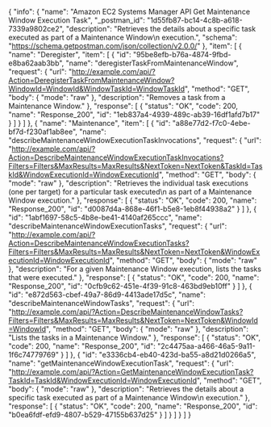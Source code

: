 {
  "info": {
    "name": "Amazon EC2 Systems Manager API Get Maintenance Window Execution Task",
    "_postman_id": "1d55fb87-bc14-4c8b-a618-7339a9802ce2",
    "description": "Retrieves the details about a specific task executed as part of a Maintenance Window\n   execution.",
    "schema": "https://schema.getpostman.com/json/collection/v2.0.0/"
  },
  "item": [
    {
      "name": "Deregister",
      "item": [
        {
          "id": "95be8efb-b76a-4874-9fbd-e8ba62aab3bb",
          "name": "deregisterTaskFromMaintenanceWindow",
          "request": {
            "url": "http://example.com/api/?Action=DeregisterTaskFromMaintenanceWindow?WindowId=WindowId&WindowTaskId=WindowTaskId",
            "method": "GET",
            "body": {
              "mode": "raw"
            },
            "description": "Removes a task from a Maintenance Window."
          },
          "response": [
            {
              "status": "OK",
              "code": 200,
              "name": "Response_200",
              "id": "1eb837a4-4939-489c-ab39-16df1afd7b17"
            }
          ]
        }
      ]
    },
    {
      "name": "Maintenance",
      "item": [
        {
          "id": "a88e77d2-f7c0-4ebe-bf7d-f230af1ab8ee",
          "name": "describeMaintenanceWindowExecutionTaskInvocations",
          "request": {
            "url": "http://example.com/api/?Action=DescribeMaintenanceWindowExecutionTaskInvocations?Filters=Filters&MaxResults=MaxResults&NextToken=NextToken&TaskId=TaskId&WindowExecutionId=WindowExecutionId",
            "method": "GET",
            "body": {
              "mode": "raw"
            },
            "description": "Retrieves the individual task executions (one per target) for a particular task executed\n   as part of a Maintenance Window execution."
          },
          "response": [
            {
              "status": "OK",
              "code": 200,
              "name": "Response_200",
              "id": "d0087d4a-868e-46f1-b5e8-1eb8f44938a2"
            }
          ]
        },
        {
          "id": "1abf1697-58c5-4b8e-be41-4140af265ccc",
          "name": "describeMaintenanceWindowExecutionTasks",
          "request": {
            "url": "http://example.com/api/?Action=DescribeMaintenanceWindowExecutionTasks?Filters=Filters&MaxResults=MaxResults&NextToken=NextToken&WindowExecutionId=WindowExecutionId",
            "method": "GET",
            "body": {
              "mode": "raw"
            },
            "description": "For a given Maintenance Window execution, lists the tasks that were executed."
          },
          "response": [
            {
              "status": "OK",
              "code": 200,
              "name": "Response_200",
              "id": "0cfb9c62-451e-4f39-91c8-463bd9eb10ff"
            }
          ]
        },
        {
          "id": "e872d563-cbef-49a7-86d9-4413ade17d5c",
          "name": "describeMaintenanceWindowTasks",
          "request": {
            "url": "http://example.com/api/?Action=DescribeMaintenanceWindowTasks?Filters=Filters&MaxResults=MaxResults&NextToken=NextToken&WindowId=WindowId",
            "method": "GET",
            "body": {
              "mode": "raw"
            },
            "description": "Lists the tasks in a Maintenance Window."
          },
          "response": [
            {
              "status": "OK",
              "code": 200,
              "name": "Response_200",
              "id": "2c4475aa-a466-46a5-9a11-1f6c74779769"
            }
          ]
        },
        {
          "id": "e3336cb4-eb40-423d-ba55-a8d21d0266a5",
          "name": "getMaintenanceWindowExecutionTask",
          "request": {
            "url": "http://example.com/api/?Action=GetMaintenanceWindowExecutionTask?TaskId=TaskId&WindowExecutionId=WindowExecutionId",
            "method": "GET",
            "body": {
              "mode": "raw"
            },
            "description": "Retrieves the details about a specific task executed as part of a Maintenance Window\n   execution."
          },
          "response": [
            {
              "status": "OK",
              "code": 200,
              "name": "Response_200",
              "id": "b0ea6fdf-efd9-4807-b529-47155b637d25"
            }
          ]
        }
      ]
    }
  ]
}
